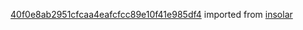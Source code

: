 [40f0e8ab2951cfcaa4eafcfcc89e10f41e985df4](https://github.com/insolar/insolar/commit/40f0e8ab2951cfcaa4eafcfcc89e10f41e985df4) imported from [insolar](https://github.com/insolar/insolar)
